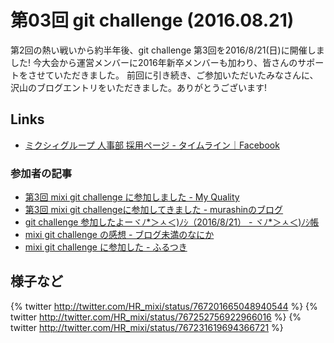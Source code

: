 ---
---

# 第03回 git challenge (2016.08.21)

第2回の熱い戦いから約半年後、git challenge 第3回を2016/8/21(日)に開催しました!
今大会から運営メンバーに2016年新卒メンバーも加わり、皆さんのサポートをさせていただきました。
前回に引き続き、ご参加いただいたみなさんに、沢山のブログエントリをいただきました。ありがとうございます!

## Links

- [ミクシィグループ 人事部 採用ページ - タイムライン｜Facebook](https://www.facebook.com/mixihr/posts/1751772355078747)

### 参加者の記事

- [第3回 mixi git challenge に参加しました - My Quality](http://k-sato.hatenablog.com/entry/2016/08/21/233014)
- [第3回 mixi git challengeに参加してきました - murashinのブログ](http://accelation.hatenablog.com/entry/2016/08/22/182751)
- [git challenge 参加したよーヾﾉ*＞ㅅ＜)ﾉｼ（2016/8/21） - ヾﾉ*＞ㅅ＜)ﾉｼ帳](http://katc.hateblo.jp/entry/2016/08/23/004012)
- [mixi git challenge の感想 - ブログ未満のなにか](http://hama.hatenadiary.jp/entry/2016/08/21/235752)
- [mixi git challenge に参加した - ふるつき](http://furutsuki.hatenablog.com/entry/2016/08/21/222404)

## 様子など

{% twitter http://twitter.com/HR_mixi/status/767201665048940544 %}
{% twitter http://twitter.com/HR_mixi/status/767252756922966016 %}
{% twitter http://twitter.com/HR_mixi/status/767231619694366721 %}
